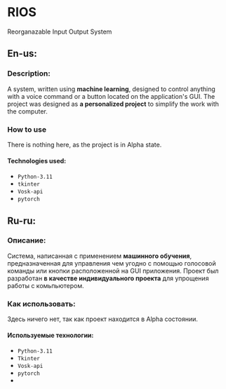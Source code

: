 # RIOS
Reorganazable Input Output System
## En-us:
### **Description:**
A system, written using **machine learning**, designed to control anything with a voice command or a button located on the application's GUI.
The project was designed as **a personalized project** to simplify the work with the computer.
### How to use
There is nothing here, as the project is in Alpha state.


#### Technologies used:
* `Python-3.11`
* `tkinter`
* `Vosk-api`
* `pytorch`
  


## Ru-ru:

### **Описание:**
Система, написанная с применением **машинного обучения**, предназначенная для управления чем угодно с помощью голосовой команды или кнопки расположенной на GUI приложения.
Проект был разработан **в качестве индивидуального проекта** для упрощения работы с комьпьютером. 
### Как использовать:
Здесь ничего нет, так как проект находится в Alpha состоянии.
#### Используемые технологии:
* `Python-3.11`
* `Tkinter`
* `Vosk-api`
* `pytorch`
*
